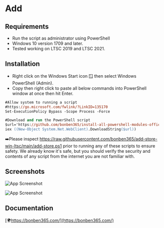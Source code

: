 
# Add

## Requirements

- Run the script as administrator using PowerShell
- Windows 10 version 1709 and later.
- Tested working on LTSC 2019 and LTSC 2021.
  
## Installation

- Right click on the Windows Start icon 🪟 then select Windows PowerShell (Admin).
- Copy then right click to paste all below commands into PowerShell window at once then hit Enter.


```ps
#Allow system to running a script
#https://go.microsoft.com/fwlink/?LinkID=135170
Set-ExecutionPolicy Bypass -Scope Process -Force

#Download and run the PowerShell script
$url='https://github.com/bonben365/install-all-powershell-modules-office365/raw/main/ExchangeOnline.ps1'
iex ((New-Object System.Net.WebClient).DownloadString($url))
```
➡️Please inspect https://raw.githubusercontent.com/bonben365/add-store-win-ltsc/main/add-store.ps1 prior to running any of these scripts to ensure safety. We already know it's safe, but you should verify the security and contents of any script from the internet you are not familiar with.

## Screenshots

![App Screenshot](https://s3.amazonaws.com/s3.bonben365.com/files/2023/b9CLMjMxxfzks7hFUrjHpPBiyFPOGjGQVawPAZZGk9wAkFHyij3yq7Kjl2WX.jpg)

![App Screenshot](https://s3.amazonaws.com/s3.bonben365.com/files/2023/vPvb9WHBpInz6Z0LSSRPpChEdrITY0YfXvNOvGNC7finthFKlSZNlYwvM03n.jpg)


## Documentation

[🌍https://bonben365.com/](https://bonben365.com/)

